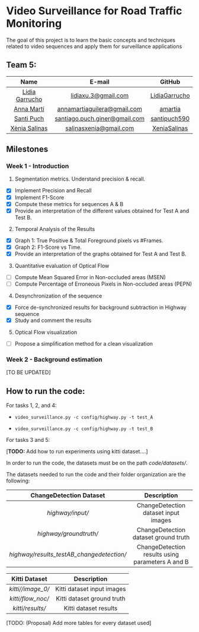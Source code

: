 # Video Surveillance for Road Traffic Monitoring

The goal of this project is to learn the basic concepts and techniques related to video sequences and apply them for surveillance applications

## Team 5:

| Name | E-mail | GitHub |
| :---: | :---: | :---: |
| [Lidia Garrucho](https://www.linkedin.com/in/lidia-garrucho-moras-77961a8a/) | lidiaxu.3@gmail.com | [LidiaGarrucho](https://github.com/LidiaGarrucho) |
| [Anna Martí](https://www.linkedin.com/in/annamartiaguilera/) | annamartiaguilera@gmail.com | [amartia](https://github.com/amartia) |
| [Santi Puch](https://www.linkedin.com/in/santipuch/) | santiago.puch.giner@gmail.com | [santipuch590](https://github.com/santipuch590) |
| [Xènia Salinas](https://www.linkedin.com/in/x%C3%A8nia-salinas-ventall%C3%B3-509081156/) | salinasxenia@gmail.com | [XeniaSalinas](https://github.com/XeniaSalinas) |

## Milestones 

### Week 1 - Introduction
1. Segmentation metrics. Understand precision & recall.
- [x] Implement Precision and Recall
- [x] Implement F1-Score
- [x] Compute these metrics for sequences A & B
- [x] Provide an interpretation of the different values obtained for Test A and Test B.

2. Temporal Analysis of the Results
- [x] Graph 1: True Positive & Total Foreground pixels vs #Frames.
- [x] Graph 2: F1-Score vs Time.
- [x] Provide an interpretation of the graphs obtained for Test A and Test B.

3. Quantitative evaluation of Optical Flow
- [ ] Compute Mean Squared Error in Non-occluded areas (MSEN)
- [ ] Compute Percentage of Erroneous Pixels in Non-occluded areas (PEPN)

4. Desynchronization of the sequence
- [x] Force de-synchronized results for background subtraction in Highway sequence
- [x] Study and comment the results

5. Optical Flow visualization
- [ ] Propose a simplification method for a clean visualization

### Week 2 - Background estimation
[TO BE UPDATED]


## How to run the code:

For tasks 1, 2, and 4:

- `video_surveillance.py -c config/highway.py -t test_A`

- `video_surveillance.py -c config/highway.py -t test_B`

For tasks 3 and 5:

[**TODO:** Add how to run experiments using kitti dataset....]

In order to run the code, the datasets must be on the path *code/datasets/*.

The datasets needed to run the code and their folder organization are the following:

| ChangeDetection Dataset | Description | 
| :---: | :---: | 
| *highway/input/* |  ChangeDetection dataset input images | 
| *highway/groundtruth/*  |  ChangeDetection dataset ground truth | 
| *highway/results_testAB_changedetection/* |  ChangeDetection results using parameters A and B |

| Kitti Dataset | Description | 
| :---: | :---: | 
| *kitti//image_0/*|  Kitti dataset input images | 
| *kitti/flow_noc/*|  Kitti dataset ground truth | 
| *kitti/results/*|  Kitti dataset results | 

[TODO: (Proposal) Add more tables for every dataset used]
